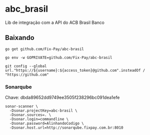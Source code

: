 # abc_brasil
Lib de integração com a API do ACB Brasil Banco

## Baixando
```shell script
go get github.com/Fix-Pay/abc-brasil
```

````shell script
go env -w GOPRIVATE=github.com/Fix-Pay/abc-brasil

git config --global url."https://${username}:${access_token}@github.com".insteadOf / "https://github.com"
````

### Sonarqube
Chave: dbda89652dd9749ee3505f238296bc091dea1efe

```
sonar-scanner \
  -Dsonar.projectKey=abc-brasil \
  -Dsonar.sources=. \
  -Dsonar.login=commandline \
  -Dsonar.password=AlinhandoCodigo \
  -Dsonar.host.url=http://sonarqube.fixpay.com.br:8010
```